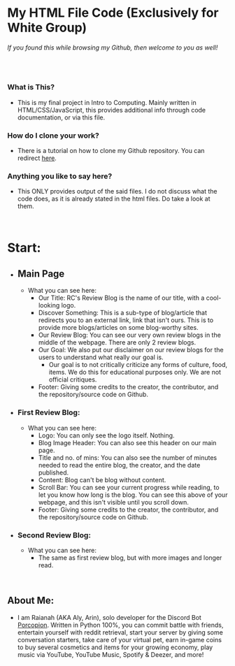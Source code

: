 # My HTML File Code (Exclusively for White Group)
###### If you found this while browsing my Github, then welcome to you as well!

&nbsp;

### What is This?
- This is my final project in Intro to Computing. Mainly written in HTML/CSS/JavaScript, this provides additional info through code documentation, or via this file.

### How do I clone your work?
- There is a tutorial on how to clone my Github repository. You can redirect [here]().

### Anything you like to say here?
- This ONLY provides output of the said files. I do not discuss what the code does, as it is already stated in the html files. Do take a look at them.

&nbsp;
&nbsp;
&nbsp;

# Start:
- ## Main Page
    - What you can see here:
        - Our Title: RC's Review Blog is the name of our title, with a cool-looking logo.
        - Discover Something: This is a sub-type of blog/article that redirects you to an external link, link that isn't ours. This is to provide more blogs/articles on some blog-worthy sites.
        - Our Review Blog: You can see our very own review blogs in the middle of the webpage. There are only 2 review blogs.
        - Our Goal: We also put our disclaimer on our review blogs for the users to understand what really our goal is.
            - Our goal is to not critically criticize any forms of culture, food, items. We do this for educational purposes only. We are not official critiques.
        - Footer: Giving some credits to the creator, the contributor, and the repository/source code on Github.
- ### First Review Blog:
    - What you can see here:
        - Logo: You can only see the logo itself. Nothing.
        - Blog Image Header: You can also see this header on our main page.
        - Title and no. of mins: You can also see the number of minutes needed to read the entire blog, the creator, and the date published.
        - Content: Blog can't be blog without content.
        - Scroll Bar: You can see your current progress while reading, to let you know how long is the blog. You can see this above of your webpage, and this isn't visible until you scroll down.
        - Footer: Giving some credits to the creator, the contributor, and the repository/source code on Github.
- ### Second Review Blog:
    - What you can see here:
        - The same as first review blog, but with more images and longer read.

&nbsp;
&nbsp;
&nbsp;
&nbsp;
&nbsp;
&nbsp;
&nbsp;

## About Me:
- I am Raianah (AKA Aly, Arin), solo developer for the Discord Bot [Porcopion](https://top.gg/bot/828936914601246741). Written in Python 100%, you can commit battle with friends, entertain yourself with reddit retrieval, start your server by giving some conversation starters, take care of your virtual pet, earn in-game coins to buy several cosmetics and items for your growing economy, play music via YouTube, YouTube Music, Spotify & Deezer, and more!